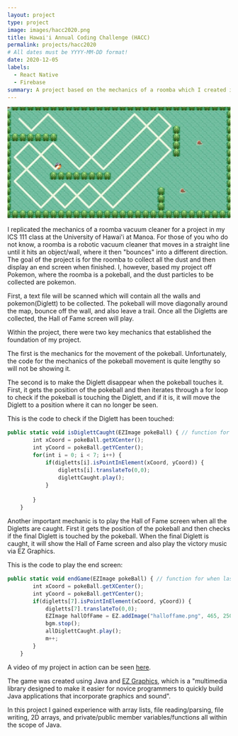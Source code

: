 ```yaml
---
layout: project
type: project
image: images/hacc2020.png
title: Hawai'i Annual Coding Challenge (HACC)
permalink: projects/hacc2020
# All dates must be YYYY-MM-DD format!
date: 2020-12-05
labels:
  - React Native
  - Firebase
summary: A project based on the mechanics of a roomba which I created in my first ICS Class.
---
```


<img class="ui huge middle image" src="../images/roombrah.png">

I replicated the mechanics of a roomba vacuum cleaner for a project in my ICS 111 class at the University of Hawai'i at Manoa. For those of you who do not know, a roomba is a robotic vacuum cleaner that moves in a straight line until it hits an object/wall, where it then "bounces" into a different direction. The goal of the project is for the roomba to collect all the dust and then display an end screen when finished. I, however, based my project off Pokemon, where the roomba is a pokeball, and the dust particles to be collected are pokemon. 

First, a text file will be scanned which will contain all the walls and pokemon(Diglett) to be collected. The pokeball will move diagonally around the map, bounce off the wall, and also leave a trail. Once all the Digletts are collected, the Hall of Fame screen will play.

Within the project, there were two key mechanics that established the foundation of my project.

The first is the mechanics for the movement of the pokeball. Unfortunately, the code for the mechanics of the pokeball movement is quite lengthy so will not be showing it.

The second is to make the Diglett disappear when the pokeball touches it. First, it gets the position of the pokeball and then iterates through a for loop to check if the pokeball is touching the Diglett, and if it is, it will move the Diglett to a position where it can no longer be seen.

This is the code to check if the Diglett has been touched:
```js
public static void isDiglettCaught(EZImage pokeBall) { // function for when pokeball touches diglett
		int xCoord = pokeBall.getXCenter();
		int yCoord = pokeBall.getYCenter();
		for(int i = 0; i < 7; i++) {
			if(digletts[i].isPointInElement(xCoord, yCoord)) {
				digletts[i].translateTo(0,0);
				diglettCaught.play();
			}

		}
	}

```

Another important mechanic is to play the Hall of Fame screen when all the Digletts are caught. First it gets the position of the pokeball and then checks if the final Diglett is touched by the pokeball. When the final Diglett is caught, it will show the Hall of Fame screen and also play the victory music via EZ Graphics.

This is the code to play the end screen:
```js
public static void endGame(EZImage pokeBall) { // function for when last diglett is touched
		int xCoord = pokeBall.getXCenter();
		int yCoord = pokeBall.getYCenter();
		if(digletts[7].isPointInElement(xCoord, yCoord)) {
			digletts[7].translateTo(0,0);
			EZImage hallOfFame = EZ.addImage("halloffame.png", 465, 250);
			bgm.stop();
			allDiglettCaught.play();
			m++;
		}
	}

```
A video of my project in action can be seen <a href="https://www.youtube.com/watch?v=gKN1nsJKSAk">here</a>.

The game was created using Java and <a href="http://www2.hawaii.edu/~dylank/ics111/">EZ Graphics</a>, which is a "multimedia library designed to make it easier for novice programmers to quickly build Java applications that incorporate graphics and sound". 

In this project I gained experience with array lists, file reading/parsing, file writing, 2D arrays, and private/public member variables/functions all within the scope of Java. 
